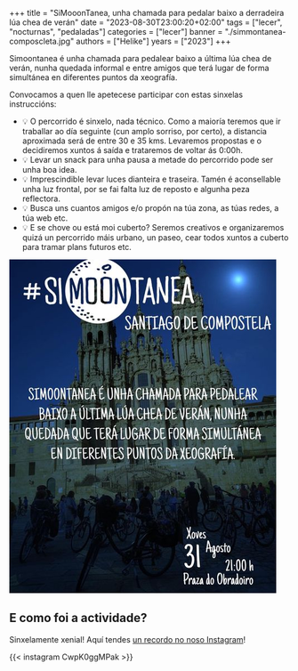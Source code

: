 +++
title = "SiMooonTanea, unha chamada para pedalar baixo a derradeira lúa chea de verán"
date = "2023-08-30T23:00:20+02:00"
tags = ["lecer", "nocturnas", "pedaladas"]
categories = ["lecer"]
banner = "./simmontanea-composcleta.jpg"
authors = ["Helike"]
years = ["2023"]
+++

Simoontanea é unha chamada para pedalear baixo a última lúa chea de verán, nunha quedada informal e entre amigos que terá lugar de forma simultánea en diferentes puntos da xeografía.

Convocamos a quen lle apetecese participar con estas sinxelas instruccións:

- 💡 O percorrido é sinxelo, nada técnico. Como a maioría teremos que ir traballar ao día seguinte (cun amplo sorriso, por certo), a distancia aproximada será de entre 30 e 35 kms. Levaremos propostas e o decidiremos xuntos á saída e trataremos de voltar ás 0:00h.
- 💡  Levar un snack para unha pausa a metade do percorrido pode ser unha boa idea.
- 💡 Imprescindible levar luces dianteira e traseira. Tamén é aconsellable unha luz frontal, por se fai falta luz de reposto e algunha peza reflectora.
- 💡 Busca uns cuantos amigos e/o propón na túa zona, as túas redes, a túa web etc.
- 💡  E se chove ou está moi cuberto? Seremos creativos e organizaremos quizá un percorrido máis urbano, un paseo, cear todos xuntos a cuberto para tramar plans futuros etc.

![Cartaz Simoontanea Composcleta 2023](./simoontanea-2023-cartaz.jpg)

## E como foi a actividade?

Sinxelamente xenial! Aquí tendes [un recordo no noso Instagram](https://www.instagram.com/reel/CwpK0ggMPak/?igsh=NTYzOWQzNmJjMA==)!

{{< instagram CwpK0ggMPak >}}
